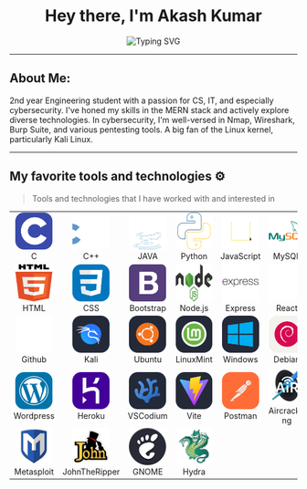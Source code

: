 <br><br><h1 align="center">Hey there, I'm Akash Kumar </h1>
<p></p>
<p align="center">
    <img src="https://readme-typing-svg.herokuapp.com?font=Fira+Code&weight=500&pause=1000&center=true&random=false&width=435&lines=Cybersecurity+Enthusiast" alt="Typing SVG" />
</p>

***
## About Me:

2nd year Engineering student with a passion for CS, IT, and especially cybersecurity. I've honed my skills in the MERN stack and actively explore diverse technologies. In cybersecurity, I'm well-versed in Nmap, Wireshark, Burp Suite, and various pentesting tools. A big fan of the Linux kernel, particularly Kali Linux.


***
## My favorite tools and technologies ⚙️

> Tools and technologies that I have worked with and interested in


<table>
  <tr>
  <td align="center" width="96">
        <img src="./icons/C.svg" alt="icon" width="65" height="65" />
      <br>C
    </td>
    <td align="center" width="96">
        <img src="./icons/cpp-icon.svg" alt="icon" width="65" height="65" />
      <br>C++
    </td>
    <td align="center" width="96">
        <img src="./icons/java-icon.svg" alt="icon" width="65" height="65" />
      <br>JAVA
    </td>
        <td align="center" width="96">
        <img src="./icons/python-icon.svg" alt="icon" width="65" height="65" />
      <br>Python
    </td>
    <td align="center" width="96">
        <img src="./icons/js-icon.svg" alt="icon" width="65" height="65" />
      <br>JavaScript
    </td>
    <td align="center" width="96">
        <img src="./icons/mysql-icon.svg" alt="icon" width="65" height="65" />
      <br>MySQL
    </td>
    <td align="center" width="96">
        <img src="./icons/mongodb.svg" alt="icon" width="65" height="65" />
      <br>MongoDB
    </td>
    <td align="center" width="96">
        <img src="./icons/ts-icon.svg" alt="icon" width="65" height="65" />
      <br>TypeScript
    </td>
    <td align="center" width="96">
        <img src="./icons/Npm-Dark.svg" alt="icon" width="65" height="65" />
      <br>npm
    </td>
  </tr>
  <tr>
    <td align="center" width="96">
        <img src="./icons/html.svg" alt="icon" width="65" height="65" />
      <br>HTML
    </td>
    <td align="center" width="96">
        <img src="./icons/CSS.svg" alt="icon" width="65" height="65" />
      <br>CSS
    </td>
    <td align="center" width="96">
        <img src="./icons/bootstrap.svg" alt="icon" width="65" height="65" />
      <br>Bootstrap
    </td>
    <td align="center" width="96">
        <img src="./icons/nodejs.svg" alt="icon" width="65" height="65" />
      <br>Node.js
    </td>
    <td align="center" width="96">
        <img src="./icons/express.svg" alt="icon" width="65" height="65" />
      <br>Express
    </td>
    <td align="center" width="96">
        <img src="./icons/react-icon.svg" alt="icon" width="65" height="65" />
      <br>React
    </td>
    <td align="center" width="96">
        <img src="./icons/restapi-icon.svg" alt="icon" width="65" height="65" />
      <br>REST API
    </td>
    <td align="center" width="96">
        <img src="./icons/MaterialUI-Dark.svg" alt="icon" width="65" height="65" />
      <br>MaterialUI
    </td>
    <td align="center" width="96">
        <img src="./icons/NextJS-Light.svg" alt="icon" width="65" height="65" />
      <br>NextJS
    </td>
 </tr>
 <tr>
    <td align="center" width="96">
        <img src="./icons/github-icon.svg" alt="icon" width="65" height="65" />
      <br>Github
    </td>
    <td align="center" width="96">
        <img src="./icons/Kali-Dark.svg" alt="icon" width="65" height="65" />
      <br>Kali
    </td>
    <td align="center" width="96">
        <img src="./icons/Ubuntu-Dark.svg" alt="icon" width="65" height="65" />
      <br>Ubuntu
    </td>
    <td align="center" width="96">
        <img src="./icons/Mint-Dark.svg" alt="icon" width="65" height="65" />
      <br>LinuxMint
    </td>
    <td align="center" width="96">
        <img src="./icons/Windows-Dark.svg" alt="icon" width="65" height="65" />
      <br>Windows
    </td>
    <td align="center" width="96">
        <img src="./icons/Debian-Light.svg" alt="icon" width="65" height="65" />
      <br>Debian
    </td>
    <td align="center" width="96">
        <img src="./icons/RedHat-Dark.svg" alt="icon" width="65" height="65" />
      <br>RedHat
    </td>
    <td align="center" width="96">
        <img src="./icons/Git.svg" alt="icon" width="65" height="65" />
      <br>Git
    </td>
    <td align="center" width="96">
        <img src="./icons/GCP-Dark.svg" alt="icon" width="65" height="65" />
      <br>GCP
    </td>
 </tr>
 <tr>
    <td align="center" width="96">
        <img src="./icons/Wordpress.svg" alt="icon" width="65" height="65" />
      <br>Wordpress
    </td>
    <td align="center" width="96">
        <img src="./icons/Heroku.svg" alt="icon" width="65" height="65" />
      <br>Heroku
    </td>
    <td align="center" width="96">
        <img src="./icons/VSCodium-Dark.svg" alt="icon" width="65" height="65" />
      <br>VSCodium
    </td>
    <td align="center" width="96">
        <img src="./icons/Vite-Dark.svg" alt="icon" width="65" height="65" />
      <br>Vite
    </td>
    <td align="center" width="96">
        <img src="./icons/Postman.svg" alt="icon" width="65" height="65" />
      <br>Postman
    </td>
    <td align="center" width="96">
        <img src="./icons/aircrack-ng.svg" alt="icon" width="65" height="65" />
      <br>Aircrack-ng
    </td>
    <td align="center" width="96">
        <img src="./icons/wireshark.svg" alt="icon" width="65" height="65" />
      <br>wireshark
    </td>
    <td align="center" width="96">
        <img src="./icons/burp.svg" alt="icon" width="65" height="65" />
      <br>Burpsuite
    </td>
    <td align="center" width="96">
        <img src="./icons/nmap.svg" alt="icon" width="65" height="65" />
      <br>Nmap
    </td>
 </tr>
 <tr>
    <td align="center" width="96">
        <img src="./icons/metasploit.svg" alt="icon" width="65" height="65" />
      <br>Metasploit
    </td>
    <td align="center" width="96">
        <img src="./icons/john.svg" alt="icon" width="65" height="65" />
      <br>JohnTheRipper
    </td>
    <td align="center" width="96">
        <img src="./icons/gnome.svg" alt="icon" width="65" height="65" />
      <br>GNOME
    </td>
    <td align="center" width="96">
        <img src="./icons/hydra.svg" alt="icon" width="65" height="65" />
      <br>Hydra
    </td>
 </tr>
</table>
